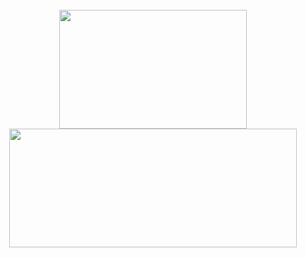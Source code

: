 <div align="center" style="display: flex; flex-direction: column; align-items: center;">
    <div style="background-image: url('https://raw.githubusercontent.com/matfantinel/matfantinel/master/waves.svg'); width: 100%; background-size: cover; display: flex; justify-content: center; align-items: center; text-align: center; padding: 20px;">
      <div style="text-align: center; padding: 5px;">
        <img src="https://git-stats-private-git-main-pedrolmaia.vercel.app/api/top-langs/?username=PedroLMaia&layout=compact&langs_count=7&theme=merko" width="300" height="190">
        <img src="https://git-stats-private-git-main-pedrolmaia.vercel.app/api?username=PedroLMaia&show_icons=true&theme=merko&include_all_commits=true&count_private=true" width="460" height="190">
      </div>
    </div>
  </div>
